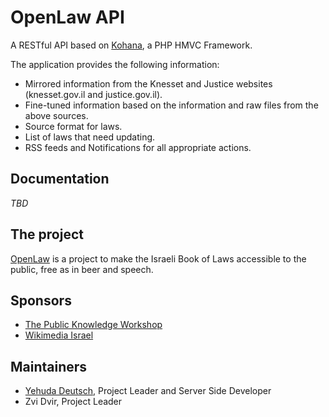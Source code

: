 # OpenLaw API

A RESTful API based on [Kohana](https://github.com/kohana/kohana "Kohana on Github"), a PHP HMVC Framework.

The application provides the following information:

* Mirrored information from the Knesset and Justice websites (knesset.gov.il and justice.gov.il).
* Fine-tuned information based on the information and raw files from the above sources.
* Source format for laws.
* List of laws that need updating.
* RSS feeds and Notifications for all appropriate actions.

## Documentation

*TBD*

## The project

[OpenLaw](http://www.openlaw.org.il/) is a project to make the Israeli Book of Laws accessible to the public, free as in beer and speech.

## Sponsors

* [The Public Knowledge Workshop](http://www.hasadna.org.il/)
* [Wikimedia Israel](http://www.wikimedia.org.il/)

## Maintainers

* [Yehuda Deutsch](https://github.com/uda), Project Leader and Server Side Developer
* Zvi Dvir, Project Leader
